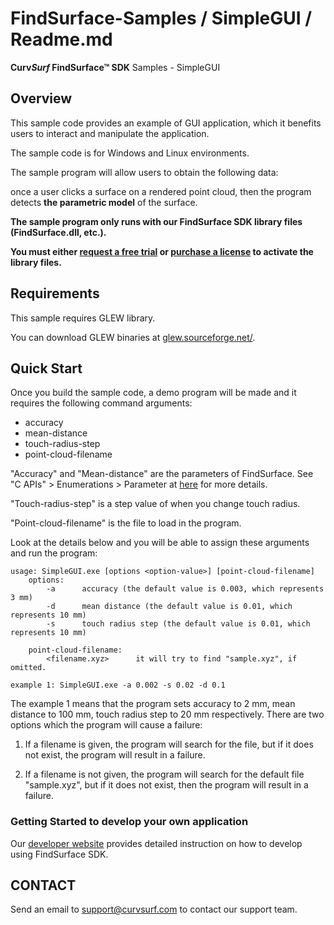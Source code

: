 # FindSurface-Samples / SimpleGUI / Readme.md
**Curv*Surf* FindSurface™ SDK** Samples - SimpleGUI

Overview
--------

This sample code provides an example of GUI application, which it benefits users to interact and manipulate the application.

The sample code is for Windows and Linux environments.

The sample program will allow users to obtain the following data:

once a user clicks a surface on a rendered point cloud, then the program detects **the parametric model** of the surface.

**The sample program only runs with our FindSurface SDK library files (FindSurface.dll, etc.).**

**You must either [request a free trial](http://developers.curvsurf.com/licenses.jsp) or [purchase a license](https://developers.curvsurf.com/licenses.jsp) to activate the library files.**


Requirements
------------

This sample requires GLEW library.

You can download GLEW binaries at [glew.sourceforge.net/](http://glew.sourceforge.net/).


Quick Start
------------

Once you build the sample code, a demo program will be made and it requires the following command arguments:
	
  - accuracy
  - mean-distance
  - touch-radius-step
  - point-cloud-filename

"Accuracy" and "Mean-distance" are the parameters of FindSurface. See "C APIs" > Enumerations > Parameter at [here](https://developers.curvsurf.com/documentation.jsp) for more details.

"Touch-radius-step" is a step value of when you change touch radius. 

"Point-cloud-filename" is the file to load in the program.

Look at the details below and you will be able to assign these arguments and run the program:

	usage: SimpleGUI.exe [options <option-value>] [point-cloud-filename]
		options:
			-a 		accuracy (the default value is 0.003, which represents 3 mm)
			-d 		mean distance (the default value is 0.01, which represents 10 mm)
			-s 		touch radius step (the default value is 0.01, which represents 10 mm)

		point-cloud-filename:
			<filename.xyz> 		it will try to find "sample.xyz", if omitted.

	example 1: SimpleGUI.exe -a 0.002 -s 0.02 -d 0.1 

The example 1 means that the program sets accuracy to 2 mm, mean distance to 100 mm, touch radius step to 20 mm respectively. There are two options which the program will cause a failure:

1. If a filename is given, the program will search for the file, but if it does not exist, the program will result in a failure.

2. If a filename is not given, the program will search for the default file "sample.xyz", but if it does not exist, then the program will result in a failure.


### Getting Started to develop your own application

Our [developer website](https://developers.curvsurf.com/documentation.jsp) provides detailed instruction on how to develop using FindSurface SDK.


CONTACT
-------

Send an email to support@curvsurf.com to contact our support team.
